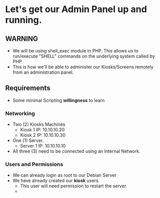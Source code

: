 # Let's get our Admin Panel up and running.

## WARNING
- We will be using shell_exec module in PHP. This allows us to run/execute "SHELL" commands on the underlying system called by PHP
- This is how we'll be able to administer our Kiosks/Screens remotely from an administration panel. 

## Requirements
- Some minimal Scripting **willingness** to learn

  
### Networking
- Two (2) Kiosks Machines
  - Kiosk 1 IP: 10.10.10.20
  - Kiosk 2 IP: 10.10.10.30 
- One (1) Server.
  - Server 1 IP: 10.10.10.10 
- All three (3) need to be connected using an Internal Network.


### Users and Permissions
- We can already login as root to our Debian Server
- We have already created our **kiosk** users.
  - This user will need permission to restart the server.
  -  








